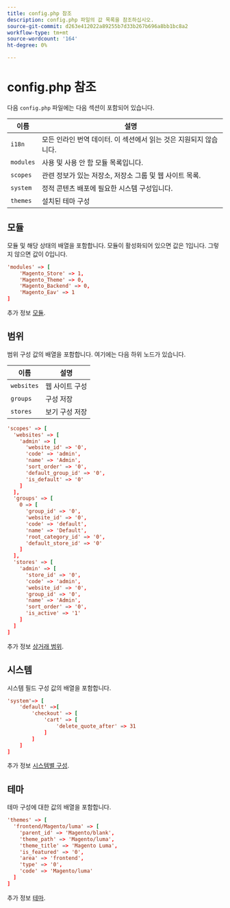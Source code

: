 ```yaml
---
title: config.php 참조
description: config.php 파일의 값 목록을 참조하십시오.
source-git-commit: d263e412022a89255b7d33b267b696a8bb1bc8a2
workflow-type: tm+mt
source-wordcount: '164'
ht-degree: 0%

---
```



# config.php 참조

다음 `config.php` 파일에는 다음 섹션이 포함되어 있습니다.

| 이름 | 설명 |
| --------- | -------------------|
| `i18n` | 모든 인라인 번역 데이터. 이 섹션에서 읽는 것은 지원되지 않습니다. |
| `modules` | 사용 및 사용 안 함 모듈 목록입니다. |
| `scopes` | 관련 정보가 있는 저장소, 저장소 그룹 및 웹 사이트 목록. |
| `system` | 정적 콘텐츠 배포에 필요한 시스템 구성입니다. |
| `themes` | 설치된 테마 구성 |

## 모듈

모듈 및 해당 상태의 배열을 포함합니다. 모듈이 활성화되어 있으면 값은 1입니다. 그렇지 않으면 값이 0입니다.

```conf
'modules' => [
    'Magento_Store' => 1,
    'Magento_Theme' => 0,
    'Magento_Backend' => 0,
    'Magento_Eav' => 1
]
```

추가 정보 [모듈].

## 범위

범위 구성 값의 배열을 포함합니다. 여기에는 다음 하위 노드가 있습니다.

| 이름 | 설명 |
| ---------- | -----------------------------------|
| `websites` | 웹 사이트 구성 |
| `groups` | 구성 저장 |
| `stores` | 보기 구성 저장 |

```conf
'scopes' => [
  'websites' => [
    'admin' => [
      'website_id' => '0',
      'code' => 'admin',
      'name' => 'Admin',
      'sort_order' => '0',
      'default_group_id' => '0',
      'is_default' => '0'
    ]
  ],
  'groups' => [
    0 => [
      'group_id' => '0',
      'website_id' => '0',
      'code' => 'default',
      'name' => 'Default',
      'root_category_id' => '0',
      'default_store_id' => '0'
    ]
  ],
  'stores' => [
    'admin' => [
      'store_id' => '0',
      'code' => 'admin',
      'website_id' => '0',
      'group_id' => '0',
      'name' => 'Admin',
      'sort_order' => '0',
      'is_active' => '1'
    ]
  ]
]
```

추가 정보 [상거래 범위][scopes].

## 시스템

시스템 필드 구성 값의 배열을 포함합니다.

```conf
'system'=> [
    'default' =>[
        'checkout' => [
            'cart' => [
                'delete_quote_after' => 31
            ]
        ]
    ]
]
```

추가 정보 [시스템별 구성](config-reference-sens.md).

## 테마

테마 구성에 대한 값의 배열을 포함합니다.

```conf
'themes' => [
  'frontend/Magento/luma' => [
    'parent_id' => 'Magento/blank',
    'theme_path' => 'Magento/luma',
    'theme_title' => 'Magento Luma',
    'is_featured' => '0',
    'area' => 'frontend',
    'type' => '0',
    'code' => 'Magento/luma'
  ]
]
```

추가 정보 [테마].

<!-- link definitions -->

[모듈]: https://experienceleague.adobe.com/docs/commerce-learn/tutorials/backend-development/create-module.html
[scopes]: https://experienceleague.adobe.com/docs/commerce-admin/start/setup/websites-stores-views.html#scope-settings
[테마]: https://developer.adobe.com/commerce/frontend-core/guide/themes/create-storefront/
